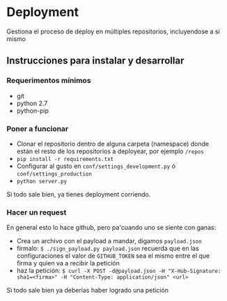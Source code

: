 # Deployment

Gestiona el proceso de deploy en múltiples repositorios, incluyendose a si mismo

## Instrucciones para instalar y desarrollar

### Requerimentos mínimos

* git
* python 2.7
* python-pip

### Poner a funcionar

* Clonar el repositorio dentro de alguna carpeta (namespace) donde están el resto de los repositorios a deployear, por ejemplo `/repos`
* `pip install -r requirements.txt`
* Configurar al gusto en `conf/settings_development.py` ó `conf/settings_production`
* `python server.py`

Si todo sale bien, ya tienes deployment corriendo.

### Hacer un request

En general esto lo hace github, pero pa'cuando uno se siente con ganas:

* Crea un archivo con el payload a mandar, digamos `payload.json`
* fírmalo: `$ ./sign_payload.py payload.json` recuerda que en las configuraciones el valor de `GITHUB_TOKEN` sea el mismo entre el que firma y quien va a recibir la petición
* haz la petición: `$ curl -X POST -d@payload.json -H "X-Hub-Signature: sha1=<firma>" -H "Content-Type: application/json" <url>`

Si todo sale bien ya deberías haber logrado una petición
